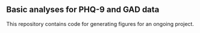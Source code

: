 ## Basic analyses for PHQ-9 and GAD data
This repository contains code for generating figures for an ongoing project.
